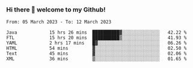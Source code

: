 ### Hi there 👋 welcome to my Github! 

<!--START_SECTION:waka-->

```text
From: 05 March 2023 - To: 12 March 2023

Java            15 hrs 26 mins  ██████████▓░░░░░░░░░░░░░░   42.22 %
FTL             15 hrs 20 mins  ██████████▒░░░░░░░░░░░░░░   41.93 %
YAML            2 hrs 17 mins   █▓░░░░░░░░░░░░░░░░░░░░░░░   06.26 %
HTML            54 mins         ▓░░░░░░░░░░░░░░░░░░░░░░░░   02.50 %
Text            45 mins         ▓░░░░░░░░░░░░░░░░░░░░░░░░   02.06 %
XML             36 mins         ▒░░░░░░░░░░░░░░░░░░░░░░░░   01.65 %
```

<!--END_SECTION:waka-->
